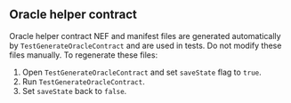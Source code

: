 ## Oracle helper contract

Oracle helper contract NEF and manifest files are generated automatically by
`TestGenerateOracleContract` and are used in tests. Do not modify these files manually.
To regenerate these files:

1. Open `TestGenerateOracleContract` and set `saveState` flag to `true`.
2. Run `TestGenerateOracleContract`.
3. Set `saveState` back to `false`.